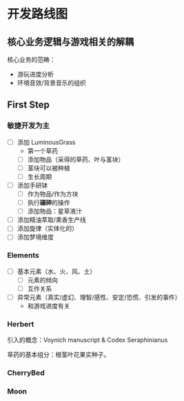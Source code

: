 # 开发路线图

## 核心业务逻辑与游戏相关的解耦

核心业务的范畴：

* 游玩进度分析
* 环境音效/背景音乐的组织

## First Step

### 敏捷开发为主

- [ ] 添加 LuminousGrass
  - 第一个草药
  - [ ] 添加物品（采得的草药、叶与茎块）
  - [ ] 茎块可以被种植
  - [ ] 生长周期
- [ ] 添加手研钵
  - [ ] 作为物品/作为方块
  - [ ] 执行**碾碎**的操作
  - [ ] 添加物品：星草液汁
- [ ] 添加精油萃取/熏香生产线
- [ ] 添加旋律（实体化的）
- [ ] 添加梦境维度

### Elements

- [ ] 基本元素（水、火、风、土）
  - [ ] 元素的倾向
  - [ ] 互作关系
- [ ] 异常元素（真实/虚幻、理智/感性、安定/恐慌、引发的事件）
  - 和游戏进度有关

### Herbert

引入的概念：Voynich manuscript & Codex Seraphinianus

草药的基本组分：根茎叶花果实种子。

### CherryBed

### Moon
